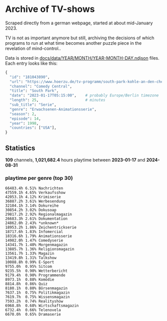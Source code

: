 # Archive of TV-shows

Scraped directly from a german webpage, started at about mid-January 2023.

TV is not as important anymore but still, archiving the decisions of which programs to run at what time
becomes another puzzle piece in the revelation of mind-control.. 

Data is stored in [docs/data/YEAR/MONTH/YEAR-MONTH-DAY.ndjson](docs/data/) files. 
Each entry looks like this:

```python
{
  "id": "181043890", 
  "url": "https://www.hoerzu.de/tv-programm/south-park-kohle-an-den-chefkoch/bid_181043890/", 
  "channel": "Comedy Central", 
  "title": "South Park", 
  "date": "2023-01-17T05:15:00",    # probably Europe/Berlin timezone 
  "length": 25,                     # minutes 
  "sub_title": "Serie", 
  "genre": "Erwachsenen-Animationsserie", 
  "season": 2, 
  "episode": 14, 
  "year": 1998, 
  "countries": ["USA"],
}
```

## Statistics

**109** channels, **1,021,682.4** hours playtime between **2023-01-17** and **2024-08-31**


### playtime per genre (top 30)

    66483.4h 6.51% Nachrichten
    47559.1h 4.65% Verkaufsshow
    42053.1h 4.12% Krimiserie
    36887.2h 3.61% Werbesendung
    32104.1h 3.14% Dokureihe
    30854.2h 3.02% Dokusoap
    29817.2h 2.92% Regionalmagazin
    26683.3h 2.61% Dokumentation
    24862.0h 2.43% *unknown*
    18953.2h 1.86% Zeichentrickserie
    18717.6h 1.83% Infomercial
    18316.6h 1.79% Animationsserie
    14982.0h 1.47% Comedyserie
    14341.7h 1.40% Morgenmagazin
    13885.7h 1.36% Religionsmagazin
    13561.7h 1.33% Magazin
    13419.8h 1.31% Talkshow
    10088.8h 0.99% E-Sport
    9755.0h  0.95% Sitcom
    9235.5h  0.90% Wetterbericht
    9179.4h  0.90% Programmende
    8973.1h  0.88% Komödie
    8814.8h  0.86% Quiz
    8180.1h  0.80% Börsenmagazin
    7637.1h  0.75% Politikmagazin
    7619.7h  0.75% Wissensmagazin
    7593.2h  0.74% Realityshow
    6968.8h  0.68% Wirtschaftsmagazin
    6732.4h  0.66% Telenovela
    6670.0h  0.65% Dramaserie

